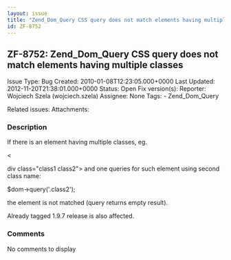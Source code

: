 ```yaml
---
layout: issue
title: "Zend_Dom_Query CSS query does not match elements having multiple classes"
id: ZF-8752
---
```


ZF-8752: Zend\_Dom\_Query CSS query does not match elements having multiple classes
-----------------------------------------------------------------------------------

 Issue Type: Bug Created: 2010-01-08T12:23:05.000+0000 Last Updated: 2012-11-20T21:38:01.000+0000 Status: Open Fix version(s): 
 Reporter:  Wojciech Szela (wojciech.szela)  Assignee:  None  Tags: - Zend\_Dom\_Query
 
 Related issues: 
 Attachments: 
### Description

If there is an element having multiple classes, eg.

<

div class="class1 class2"> and one queries for such element using second class name:

$dom->query('.class2');

the element is not matched (query returns empty result).

Already tagged 1.9.7 release is also affected.

 

 

### Comments

No comments to display